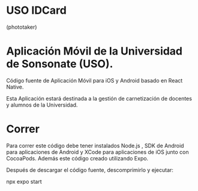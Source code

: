 # USO IDCard 
(phototaker)

# Aplicación Móvil de la Universidad de Sonsonate (USO).

Código fuente de Aplicación Móvil para iOS y Android basado en React Native.

Esta Aplicación estará destinada a la gestión de carnetización de docentes y alumnos de la Universidad.

# Correr

Para correr este código debe tener instalados Node.js , SDK de Android para aplicaciones de Android y XCode para aplicaciones de iOS junto con CocoaPods. Además este código creado utilizando Expo.


Después de descargar el código fuente, descomprimirlo y ejecutar:

npx expo start

